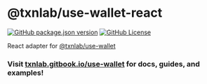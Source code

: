 # @txnlab/use-wallet-react

[![GitHub package.json version](https://img.shields.io/github/package-json/v/TxnLab/use-wallet?filename=packages%2Fuse-wallet-react%2Fpackage.json&label=version)](https://www.npmjs.com/package/@txnlab/use-wallet?activeTab=versions)
[![GitHub License](https://img.shields.io/github/license/TxnLab/use-wallet)](https://github.com/TxnLab/use-wallet/blob/main/LICENSE.md)

React adapter for [@txnlab/use-wallet](https://github.com/TxnLab/use-wallet)

### Visit [txnlab.gitbook.io/use-wallet](https://txnlab.gitbook.io/use-wallet) for docs, guides, and examples!
